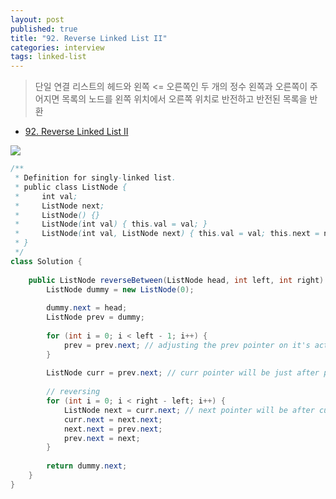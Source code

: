 ```yaml
---
layout: post
published: true
title: "92. Reverse Linked List II"
categories: interview
tags: linked-list
---
```


> 단일 연결 리스트의 헤드와 왼쪽 <= 오른쪽인 두 개의 정수 왼쪽과 오른쪽이 주어지면 목록의 노드를 왼쪽 위치에서 오른쪽 위치로 반전하고 반전된 목록을 반환

- [92. Reverse Linked List II](https://leetcode.com/problems/reverse-linked-list-ii/)

![](https://assets.leetcode.com/uploads/2021/02/19/rev2ex2.jpg)

```java
/**
 * Definition for singly-linked list.
 * public class ListNode {
 *     int val;
 *     ListNode next;
 *     ListNode() {}
 *     ListNode(int val) { this.val = val; }
 *     ListNode(int val, ListNode next) { this.val = val; this.next = next; }
 * }
 */
class Solution {
    
    public ListNode reverseBetween(ListNode head, int left, int right) {
        ListNode dummy = new ListNode(0);
        
        dummy.next = head;
        ListNode prev = dummy; 
        
        for (int i = 0; i < left - 1; i++) {
            prev = prev.next; // adjusting the prev pointer on it's actual index
        }
        
        ListNode curr = prev.next; // curr pointer will be just after prev
        
        // reversing
        for (int i = 0; i < right - left; i++) {
            ListNode next = curr.next; // next pointer will be after curr
            curr.next = next.next;
            next.next = prev.next;
            prev.next = next;
        }
        
        return dummy.next;
    } 
}
```